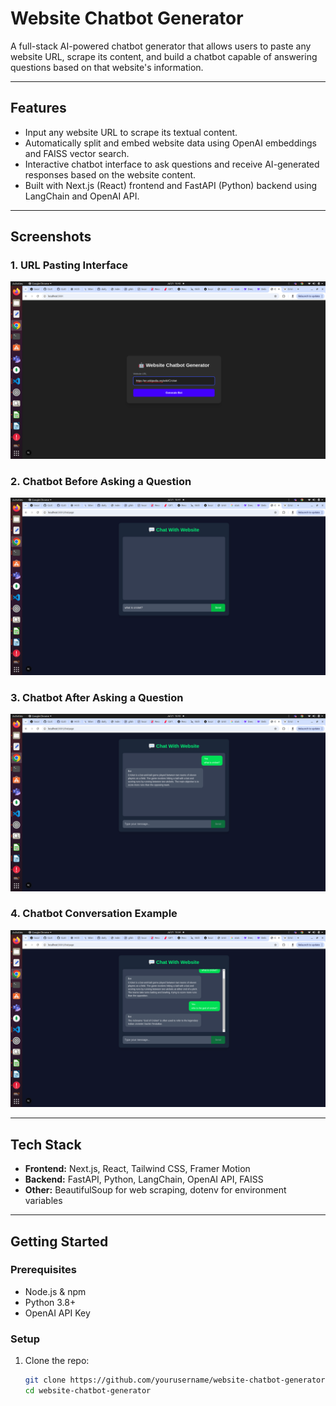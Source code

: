 # Website Chatbot Generator

A full-stack AI-powered chatbot generator that allows users to paste any website URL, scrape its content, and build a chatbot capable of answering questions based on that website's information.

---

## Features

- Input any website URL to scrape its textual content.
- Automatically split and embed website data using OpenAI embeddings and FAISS vector search.
- Interactive chatbot interface to ask questions and receive AI-generated responses based on the website content.
- Built with Next.js (React) frontend and FastAPI (Python) backend using LangChain and OpenAI API.

---

## Screenshots

### 1. URL Pasting Interface
![URL Input](./screenshot/scrap.png)

### 2. Chatbot Before Asking a Question
![Chatbot Ready](./screenshot/chat.png)

### 3. Chatbot After Asking a Question
![Chatbot Response](./screenshot/res.png)

### 4. Chatbot Conversation Example
![Chatbot Conversation](./screenshot/res2.png)

---

## Tech Stack

- **Frontend:** Next.js, React, Tailwind CSS, Framer Motion  
- **Backend:** FastAPI, Python, LangChain, OpenAI API, FAISS  
- **Other:** BeautifulSoup for web scraping, dotenv for environment variables

---

## Getting Started

### Prerequisites

- Node.js & npm  
- Python 3.8+  
- OpenAI API Key  

### Setup

1. Clone the repo:

   ```bash
   git clone https://github.com/yourusername/website-chatbot-generator.git
   cd website-chatbot-generator

